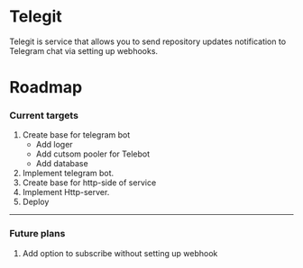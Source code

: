 # Telegit

Telegit is service that allows you to send repository updates notification to Telegram chat via setting up webhooks.

#  Roadmap
### Current targets
1. Create base for telegram bot
    - Add loger
    - Add cutsom pooler for Telebot
    - Add database
2. Implement telegram bot.
3. Create base for http-side of service
4. Implement Http-server.
5. Deploy

---
### Future plans
1. Add option to subscribe without setting up webhook
